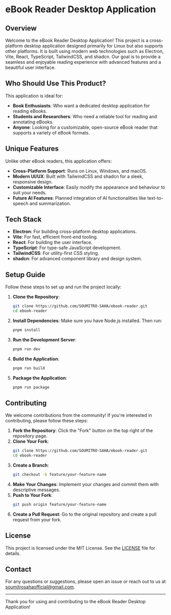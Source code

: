# eBook Reader Desktop Application

## Overview

Welcome to the eBook Reader Desktop Application! This project is a cross-platform desktop application designed primarily for Linux but also supports other platforms. It is built using modern web technologies such as Electron, Vite, React, TypeScript, TailwindCSS, and shadcn. Our goal is to provide a seamless and enjoyable reading experience with advanced features and a beautiful user interface.

## Who Should Use This Product?

This application is ideal for:

- **Book Enthusiasts**: Who want a dedicated desktop application for reading eBooks.
- **Students and Researchers**: Who need a reliable tool for reading and annotating eBooks.
- **Anyone**: Looking for a customizable, open-source eBook reader that supports a variety of eBook formats.

## Unique Features

Unlike other eBook readers, this application offers:

- **Cross-Platform Support**: Runs on Linux, Windows, and macOS.
- **Modern UI/UX**: Built with TailwindCSS and shadcn for a sleek, responsive design.
- **Customizable Interface**: Easily modify the appearance and behaviour to suit your needs.
- **Future AI Features**: Planned integration of AI functionalities like text-to-speech and summarization.

## Tech Stack

- **Electron**: For building cross-platform desktop applications.
- **Vite**: For fast, efficient front-end tooling.
- **React**: For building the user interface.
- **TypeScript**: For type-safe JavaScript development.
- **TailwindCSS**: For utility-first CSS styling.
- **shadcn**: For advanced component library and design system.

## Setup Guide

Follow these steps to set up and run the project locally:

1. **Clone the Repository**:

   ```sh
   git clone https://github.com/SOUMITRO-SAHA/ebook-reader.git
   cd ebook-reader
   ```

2. **Install Dependencies**:
   Make sure you have Node.js installed. Then run:

   ```sh
   pnpm install
   ```

3. **Run the Development Server**:

   ```sh
   pnpm run dev
   ```

4. **Build the Application**:

   ```sh
   pnpm run build
   ```

5. **Package the Application**:
   ```sh
   pnpm run package
   ```

## Contributing

We welcome contributions from the community! If you're interested in contributing, please follow these steps:

1. **Fork the Repository**: Click the "Fork" button on the top right of the repository page.
2. **Clone Your Fork**:
   ```sh
   git clone https://github.com/SOUMITRO-SAHA/ebook-reader.git
   cd ebook-reader
   ```
3. **Create a Branch**:
   ```sh
   git checkout -b feature/your-feature-name
   ```
4. **Make Your Changes**: Implement your changes and commit them with descriptive messages.
5. **Push to Your Fork**:
   ```sh
   git push origin feature/your-feature-name
   ```
6. **Create a Pull Request**: Go to the original repository and create a pull request from your fork.

## License

This project is licensed under the MIT License. See the [LICENSE](LICENSE) file for details.

## Contact

For any questions or suggestions, please open an issue or reach out to us at [soumitrosahaofficial@gmail.com](mailto:soumitrosahaofficial@gmail.com).

---

Thank you for using and contributing to the eBook Reader Desktop Application!
